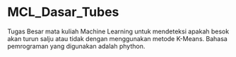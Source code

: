 # MCL_Dasar_Tubes
Tugas Besar mata kuliah Machine Learning untuk mendeteksi apakah besok akan turun salju atau tidak dengan menggunakan metode K-Means. Bahasa pemrograman yang digunakan adalah phython.
